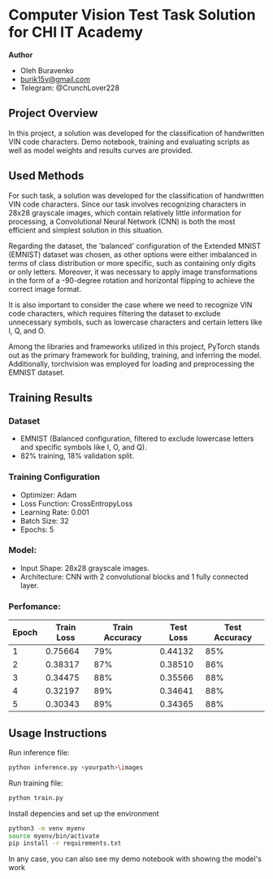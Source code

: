 # Computer Vision Test Task Solution for CHI IT Academy

**Author**
- Oleh Buravenko
- burik15v@gmail.com
- Telegram: @CrunchLover228

## Project Overview
In this project, a solution was developed for the classification of handwritten VIN code characters. Demo notebook, training and evaluating scripts as well as model weights and results curves are provided.

## Used Methods
For such task, a solution was developed for the classification of handwritten VIN code characters. Since our task involves recognizing characters in 28x28 grayscale images, which contain relatively little information for processing, a Convolutional Neural Network (CNN) is both the most efficient and simplest solution in this situation.

Regarding the dataset, the 'balanced' configuration of the Extended MNIST (EMNIST) dataset was chosen, as other options were either imbalanced in terms of class distribution or more specific, such as containing only digits or only letters. Moreover, it was necessary to apply image transformations in the form of a -90-degree rotation and horizontal flipping to achieve the correct image format.

It is also important to consider the case where we need to recognize VIN code characters, which requires filtering the dataset to exclude unnecessary symbols, such as lowercase characters and certain letters like I, Q, and O.

Among the libraries and frameworks utilized in this project, PyTorch stands out as the primary framework for building, training, and inferring the model. Additionally, torchvision was employed for loading and preprocessing the EMNIST dataset.

## Training Results

### Dataset
- EMNIST (Balanced configuration, filtered to exclude lowercase letters and specific symbols like I, O, and Q).
- 82% training, 18% validation split.

### Training Configuration
- Optimizer: Adam
- Loss Function: CrossEntropyLoss
- Learning Rate: 0.001
- Batch Size: 32
- Epochs: 5

### Model:
- Input Shape: 28x28 grayscale images.
- Architecture: CNN with 2 convolutional blocks and 1 fully connected layer.

### Perfomance:

| Epoch | Train Loss | Train Accuracy | Test Loss | Test Accuracy |
|-------|------------|----------------|-----------|---------------|
| 1     | 0.75664    | 79%            | 0.44132   | 85%           |
| 2     | 0.38317    | 87%            | 0.38510   | 86%           |
| 3     | 0.34475    | 88%            | 0.35566   | 88%           |
| 4     | 0.32197    | 89%            | 0.34641   | 88%           |
| 5     | 0.30343    | 89%            | 0.34365   | 88%           |

## Usage Instructions
Run inference file:
```bash
python inference.py <yourpath>\images
```
Run training file:
```bash
python train.py
```
Install depencies and set up the environment
```bash
python3 -m venv myenv
source myenv/bin/activate
pip install -r requirements.txt
```
In any case, you can also see my demo notebook with showing the model's work




